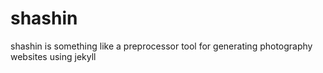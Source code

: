 # shashin
shashin is something like a preprocessor tool for generating photography websites using jekyll
